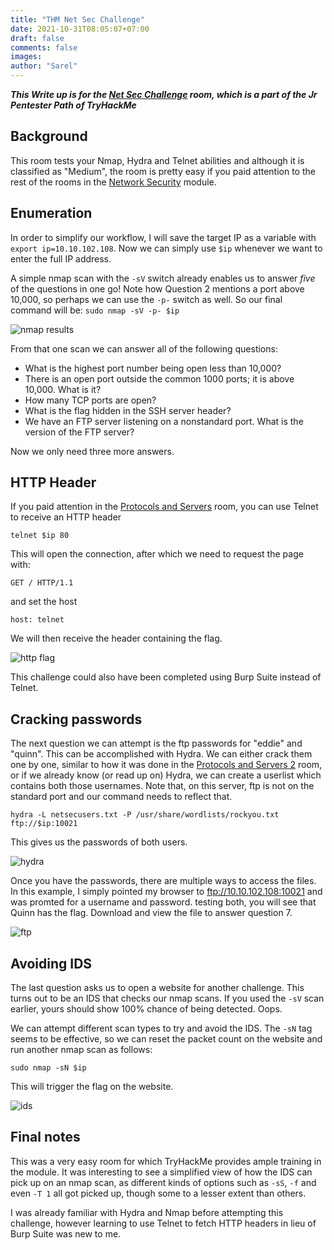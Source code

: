 ```yaml
---
title: "THM Net Sec Challenge"
date: 2021-10-31T08:05:07+07:00
draft: false
comments: false
images:
author: "Sarel"
---
```


***This Write up is for the [Net Sec Challenge](https://tryhackme.com/room/netsecchallenge) room, which is a part of the Jr Pentester Path of TryHackMe***

## Background

This room tests your Nmap, Hydra and Telnet abilities and although it is classified as "Medium", the room is pretty easy if you paid attention to the rest of the rooms in the [Network Security](https://tryhackme.com/module/network-security) module.

## Enumeration

In order to simplify our workflow, I will save the target IP as a variable with `export ip=10.10.102.108`. Now we can simply use `$ip` whenever we want to enter the full IP address.

A simple nmap scan with the `-sV` switch already enables us to answer *five* of the questions in one go! Note how Question 2 mentions a port above 10,000, so perhaps we can use the `-p-` switch as well. So our final command will be:
```sudo nmap -sV -p- $ip```

![nmap results](https://imgur.com/upPEFuA.png)

From that one scan we can answer all of the following questions:

- What is the highest port number being open less than 10,000?
- There is an open port outside the common 1000 ports; it is above 10,000. What is it?
- How many TCP ports are open?
- What is the flag hidden in the SSH server header?
- We have an FTP server listening on a nonstandard port. What is the version of the FTP server?

Now we only need three more answers.

## HTTP Header

If you paid attention in the [Protocols and Servers](https://tryhackme.com/room/protocolsandservers) room, you can use Telnet to receive an HTTP header

```telnet $ip 80```

This  will open the connection, after which we need to request the page with:

```GET / HTTP/1.1```

and set the host

```host: telnet```

We will then receive the header containing the flag.

![http flag](https://imgur.com/BCWHJWq.png)

This challenge could also have been completed using Burp Suite instead of Telnet.

## Cracking passwords

The next question we can attempt is the ftp passwords for "eddie" and "quinn". This can be accomplished with Hydra. We can either crack them one by one, similar to how it was done in the [Protocols and Servers 2](https://tryhackme.com/room/protocolsandservers2) room, or if we already know (or read up on) Hydra, we can create a userlist which contains both those usernames. Note that, on this server, ftp is not on the standard port and our command needs to reflect that.

```hydra -L netsecusers.txt -P /usr/share/wordlists/rockyou.txt ftp://$ip:10021```

This gives us the passwords of both users.

![hydra](https://imgur.com/I2T0gtN.png)

Once you have the passwords, there are multiple ways to access the files. In this example, I simply pointed my browser to ftp://10.10.102.108:10021 and was promted for a username and password. testing both, you will see that Quinn has the flag. Download and view the file to answer question 7.

![ftp](https://imgur.com/VulaDNV.png)

## Avoiding IDS

The last question asks us to open a website for another challenge. This turns out to be an IDS that checks our nmap scans. If you used the `-sV` scan earlier, yours should show 100% chance of being detected. Oops.

We can attempt different scan types to try and avoid the IDS. The `-sN` tag seems to be effective, so we can reset the packet count on the website and run another nmap scan as follows:

```sudo nmap -sN $ip```

This will trigger the flag on the website.

![ids](https://imgur.com/AmDzl6P.png)

## Final notes

This was a very easy room for which TryHackMe provides ample training in the module. It was interesting to see a simplified view of how the IDS can pick up on an nmap scan, as different kinds of options such as `-sS`, `-f` and even `-T 1` all got picked up, though some to a lesser extent than others.

I was already familiar with Hydra and Nmap before attempting this challenge, however learning to use Telnet to fetch HTTP headers in lieu of Burp Suite was new to me.

